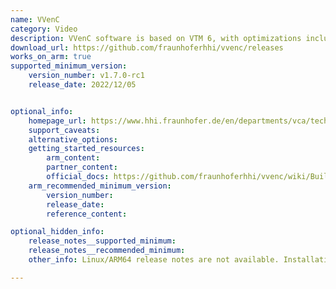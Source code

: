 ```yaml
---
name: VVenC
category: Video
description: VVenC software is based on VTM 6, with optimizations including software redesign to mitigate performance bottlenecks and extensive SIMD optimizations.
download_url: https://github.com/fraunhoferhhi/vvenc/releases
works_on_arm: true
supported_minimum_version:
    version_number: v1.7.0-rc1
    release_date: 2022/12/05


optional_info:
    homepage_url: https://www.hhi.fraunhofer.de/en/departments/vca/technologies-and-solutions/h266-vvc/fraunhofer-versatile-video-encoder-vvenc.html
    support_caveats:
    alternative_options:
    getting_started_resources:
        arm_content:
        partner_content:
        official_docs: https://github.com/fraunhoferhhi/vvenc/wiki/Build
    arm_recommended_minimum_version:
        version_number:
        release_date:
        reference_content:

optional_hidden_info:
    release_notes__supported_minimum:
    release_notes__recommended_minimum:
    other_info: Linux/ARM64 release notes are not available. Installation and testing are done via the tar.

---
```

